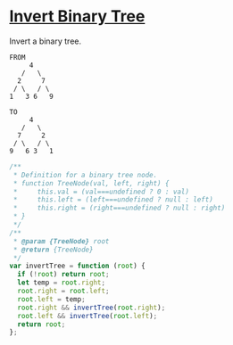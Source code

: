 # [Invert Binary Tree](https://leetcode.com/problems/invert-binary-tree/)

Invert a binary tree.

```
FROM
     4
   /   \
  2     7
 / \   / \
1   3 6   9
```

```
TO
     4
   /   \
  7     2
 / \   / \
9   6 3   1
```

```js
/**
 * Definition for a binary tree node.
 * function TreeNode(val, left, right) {
 *     this.val = (val===undefined ? 0 : val)
 *     this.left = (left===undefined ? null : left)
 *     this.right = (right===undefined ? null : right)
 * }
 */
/**
 * @param {TreeNode} root
 * @return {TreeNode}
 */
var invertTree = function (root) {
  if (!root) return root;
  let temp = root.right;
  root.right = root.left;
  root.left = temp;
  root.right && invertTree(root.right);
  root.left && invertTree(root.left);
  return root;
};
```
